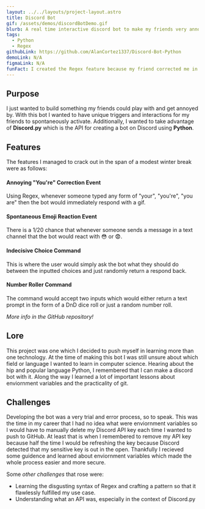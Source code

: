 ```yaml
---
layout: ../../layouts/project-layout.astro
title: Discord Bot
gif: /assets/demos/discordBotDemo.gif
blurb: A real time interactive discord bot to make my friends very annoyed.
tags:
  - Python
  - Regex
githubLink: https://github.com/AlanCortez1337/Discord-Bot-Python
demoLink: N/A
figmaLink: N/A
funFact: I created the Regex feature because my friend corrected me in my use of "your" once, so out of spite and being a computer scientist I decided to one-up him.
---
```


## Purpose

I just wanted to build something my friends could play with and get annoyed by. With this bot I wanted to have unique triggers and interactions for my friends to spontaneously activate. Additionally, I wanted to take advantage of **Discord.py** which is the API for creating a bot on Discord using **Python**.

## Features

The features I managed to crack out in the span of a modest winter break were as follows:

#### Annoying "You're" Correction Event

Using Regex, whenever someone typed any form of "your", "you're", "you are" then the bot would immediately respond with a gif.

#### Spontaneous Emoji Reaction Event

There is a 1/20 chance that whenever someone sends a message in a text channel that the bot would react with 😳 or 😨.

#### Indecisive Choice Command

This is where the user would simply ask the bot what they should do between the inputted choices and just randomly return a respond back.

#### Number Roller Command

The command would accept two inputs which would either return a text prompt in the form of a DnD dice roll or just a random number roll.

_More info in the GitHub repository!_

## Lore

This project was one which I decided to push myself in learning more than one technology. At the time of making this bot I was still unsure about which field or language I wanted to learn in computer science. Hearing about the hip and popular language Python, I remembered that I can make a discord bot with it. Along the way I learned a lot of important lessons about enviornment variables and the practicality of git.

## Challenges

Developing the bot was a very trial and error process, so to speak. This was the time in my career that I had no idea what were enviornment variables so I would have to manually delete my Discord API key each time I wanted to push to GitHub. At least that is when I remembered to remove my API key because half the time I would be refreshing the key because Discord detected that my sensitive key is out in the open. Thankfully I recieved some guidence and learned about enviornment variables which made the whole process easier and more secure.

Some _other challenges_ that rose were:

- Learning the disgusting syntax of Regex and crafting a pattern so that it flawlessly fulfilled my use case.
- Understanding what an API was, especially in the context of Discord.py
